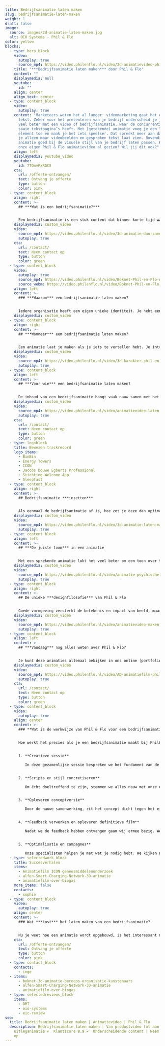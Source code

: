 ```yaml
---
title: Bedrijfsanimatie laten maken
slug: bedrijfsanimatie-laten-maken
weight: 1
draft: false
image:
  source: images/2d-animatie-laten-maken.jpg
  alt: OIO Systems - Phil & Flo
color: yellow
blocks:
  - type: hero_block
    video:
      autoplay: true
      source_mp4: https://video.philenflo.nl/video/2d-animatievideo-phil-en-flo.mp4
    title: "***Bedrijfsanimatie laten maken*** door Phil & Flo"
    content: ""
    displaymedia: null
    youtube:
      id: ""
    align: center
    align_text: center
  - type: content_block
    video:
      autoplay: true
    content: "Marketeers weten het al langer: videomarketing gaat het overnemen van
      tekst. Zeker voor het presenteren van je bedrijf onderscheid je jezelf
      veel beter met een video of bedrijfsanimatie, waar de concurrentie alleen
      saaie tekstpagina’s heeft. Met (getekende) animatie voeg je een luchtig
      element toe en maak je het iets speelser. Dat spreekt meer aan dan wanneer
      je alleen maar videobeelden en gesproken tekst laat zien. Bovendien kun je
      animatie goed bij de visuele stijl van je bedrijf laten passen. Heb je
      onze eigen Phil & Flo animatievideo al gezien? Wil jij dit ook?"
    align: left
    displaymedia: youtube_video
    youtube:
      id: 7TOmvPxRGC8
    cta:
      url: /offerte-ontvangen/
      text: Ontvang je offerte
      type: button
      color: pink
  - type: content_block
    align: right
    content: >-
      ## ***Wat is een bedrijfsanimatie?***


      Een bedrijfsanimatie is een stuk content dat binnen korte tijd waardevolle informatie over je bedrijf geeft. Deze krachtige communicatiemiddelen zijn bij uitstek geschikt om op een aantrekkelijk manier je missie en visie te communiceren, zowel intern als extern. Je kunt een bedrijfsanimatie inzetten op beurzen, evenementen en vergeet ook vooral je eigen website en social media niet. Een bedrijfsanimatie is mogelijk in zowel 3D als 2D. Benieuwd naar de mogelijkheden voor jouw bedrijf? Neem vrijblijvend contact op met een van onze experts!
    displaymedia: custom_video
    video:
      source_mp4: https://video.philenflo.nl/video/3d-animatie-duurzame-energie.mp4
      autoplay: true
    cta:
      url: /contact/
      text: Neem contact op
      type: button
      color: green
  - type: content_block
    video:
      autoplay: true
      source_mp4: https://video.philenflo.nl/video/Boknet-Phil-en-Flo-website-source.mp4
      source_webm: https://video.philenflo.nl/video/Boknet-Phil-en-Flo-website-source.webm
    align: left
    content: >-
      ### ***Waarom*** een bedrijfsanimatie laten maken?


      Iedere organisatie heeft een eigen unieke identiteit. Je hebt een identiteit die zich onderscheid van concurrenten. Jij weet precies waarom een potentiële klant voor jou moet kiezen en niet voor die concurrent. Helaas deze identiteit niet bij iedereen bekend. Dit doe je met een bedrijfsanimatie. Dit laagdrempelige communicatiemiddel zorgt dat iedere prospect binnen 1 minuut begrijpt wat jouw toegevoegde waarde is.
    displaymedia: custom_video
  - type: content_block
    align: right
    content: >-
      ## ***Wanneer*** een bedrijfsanimatie laten maken?


      Een animatie laat je maken als je iets te vertellen hebt. Je introduceert een nieuw product of nieuwe dienst, je bent aan het uitbreiden en zoekt nieuwe werknemers, of hebt nieuwe procedures die je naar je huidige werknemers wilt communiceren — er zijn genoeg verhalen die duidelijker worden van een animatie. Zeker als er meerdere, complexe stappen zijn die je uit wilt leggen. Als je zeker wilt zijn dat de boodschap goed overkomt, laat je daar dus een bedrijfsanimatie voor maken.
    displaymedia: custom_video
    video:
      source_mp4: https://video.philenflo.nl/video/3d-karakter-phil-en-flo.mp4
      autoplay: true
  - type: content_block
    align: left
    content: >-
      ## ***Voor wie*** een bedrijfsanimatie laten maken?


      De inhoud van een bedrijfsanimatie hangt vaak nauw samen met het publiek. Maak je een filmpje om nieuwe werknemers te trekken, of presenteer je de jaarcijfers aan je aandeelhouders? Beide vereisen een heel andere toon. Een animatie is meestal een luchtige manier om informatie te presenteren, maar serieus en zakelijk kan natuurlijk ook. Wij denken graag met je mee, en houden rekening met je doelgroep.
    displaymedia: custom_video
    video:
      source_mp4: https://video.philenflo.nl/video/animatievideo-laten-maken-phil-en-flo.mp4
      autoplay: true
    cta:
      url: /contact/
      text: Neem contact op
      type: button
      color: green
  - type: logoblock
    title: Bewezen trackrecord
    logo_items:
      - BinBin
      - Energy Towers
      - ICON
      - Jacobs Douwe Egberts Professional
      - Stichting Welcome App
      - Sleepfast
  - type: content_block
    align: right
    content: >-
      ## Bedrijfsanimatie ***inzetten***


      Als eenmaal de bedrijfsanimatie af is, hoe zet je deze dan optimaal in? Dat hangt ook een beetje samen met het publiek. Phil & Flo heeft al genoeg bedrijfsanimaties gemaakt om je ook hiermee op weg te kunnen helpen. Of je nu wilt of iedere werknemer de animatie ziet, of je wilt deze gebruiken voor een succesvolle social media campagne: wij zetten de juiste puntjes op de i, zodat je boodschap niet verloren gaat.
    displaymedia: custom_video
    video:
      source_mp4: https://video.philenflo.nl/video/3d-animatie-laten-maken-phil-en-flo1.mp4
      autoplay: true
  - type: content_block
    align: left
    content: >-
      ## ***De juiste toon*** in een animatie


      Met een sprekende animatie lukt het veel beter om een toon over te brengen. Door de combinatie van gesproken woorden, beelden en muziek, creëer je meteen de juiste sfeer. Door de juiste toon te kiezen en je verhaal goed te vertellen, kun je veel meer rekenen op het overbrengen van het juiste gevoel aan je doelgroep.
    displaymedia: custom_video
    video:
      source_mp4: https://video.philenflo.nl/video/animatie-psychische-zorg.mp4
      autoplay: true
  - type: content_block
    align: right
    content: >-
      ## De unieke ***designfilosofie*** van Phil & Flo


      Goede vormgeving versterkt de betekenis en impact van beeld, maar wat is goede vormgeving? Vroeger dacht men de ideale verhoudingen van vormen te vinden in de Gulden Snede. Tegenwoordig hebben die oude regels plaatsgemaakt voor persoonlijk stijlonderzoek, want ultieme schoonheid is voor iedereen anders. Wij horen graag wat je wil vertellen en stellen, door middel van de juiste kleuren, lijnen, vormen, muziek en geluiden, een authentieke beeldtaal voor je animatie samen.
    displaymedia: custom_video
    video:
      source_mp4: https://video.philenflo.nl/video/animatievideo-maken-phil-en-flo.mp4
      autoplay: true
  - type: content_block
    align: left
    content: >-
      ## ***Vandaag*** nog alles weten over Phil & Flo?


      Je kunt deze animaties allemaal bekijken in ons online [portfolio](/portfolio/). Zo krijg je een goed idee van wat we kunnen en vind je inspiratie voor je eigen animatie. Je kunt natuurlijk ook meteen vrijblijvend contact met ons opnemen om over de mogelijkheden te praten.
    displaymedia: custom_video
    video:
      source_mp4: https://video.philenflo.nl/video/AD-animatiefilm-phil-en-flo.mp4
      autoplay: true
    cta:
      url: /contact/
      text: Neem contact op
      type: button
      color: green
  - type: content_block
    video:
      autoplay: true
    align: center
    content: >-
      ### **Wat is de werkwijze van Phil & Flo voor een bedrijfsanimatie**


      Hoe werkt het precies als je een bedrijfsanimatie maakt bij Phil&Flo? Het begint altijd met een creatieve sessie.


      1. **Creatieve sessie**

         In deze gezamenlijke sessie bespreken we het fundament van de animatie. Hierin wordt alles doorgesproken en wordt de fundering voor de (voice-over)scripts gelegd. 


      2. **Scripts en stijl concretiseren**

         Om écht doeltreffend te zijn, stemmen we alles nauw met onze opdrachtgevers af. Van de stijl tot aan de gekozen stemacteur. In ons werkproces heb je als opdrachtgever altijd één vast contactpersoon die alles weet van jouw project. Wanneer alles definitief is, beginnen we met animeren.


      3. **Opleveren conceptversie**

         Door de nauwe samenwerking, zit het concept dicht tegen het eindresultaat aan. Dit stelt de opdrachtgever in staat om concrete, inhoudelijke feedback te geven.


      4. **Feedback verwerken en opleveren definitieve film**

         Nadat we de feedback hebben ontvangen gaan wij ermee bezig. We verwerken alle feedback en leveren de definitieve film op.


      5. **Optimalisatie en campagnes**

         Onze specialisten helpen je met wat je nodig hebt. We kijken naar de kanalen die je wil inzetten, en leveren de juiste formaten. We optimaliseren de film met ondertiteling, teasers en we zetten eventuele campagnes op.
  - type: selectedwork_block
    title: Succesverhalen
    items:
      - Animatiefilm ICON geneesmiddelenonderzoek
      - alfen-Smart-Charging-Network-3D-animatie
      - animatiefilm-over-biogas
    more_items: false
    contacts:
      - sophie
  - type: content_block
    video:
      autoplay: true
    align: center
    content: >-
      ### Wat ***kost*** het laten maken van een bedrijfsanimatie?


      Nu je weet hoe een animatie wordt opgebouwd, is het interessant meer te weten over de opbouw van de kosten. De kosten van een bedrijfsanimatie zijn voornamelijk afhankelijk van de gekozen stijl, en de lengte. De ene stijl kost meer tijd om te maken dan de andere. Voor de lengte geldt; hoe langer de film, hoe meer tijd het kost om te maken. Vraag een vrijblijvende offerte op.
    cta:
      url: /offerte-ontvangen/
      text: Ontvang je offerte
      type: button
      color: pink
  - type: contact_block
    contacts:
      - inge
  - items:
      - boknet-3d-animatie-beroeps-organisatie-kunstenaars
      - alfen-Smart-Charging-Network-3D-animatie
      - animatiefilm-over-biogas
  - type: selectedreviews_block
    items:
      - DMT
      - oio-systems
      - eic-review
seo:
  title: Bedrijfsanimatie laten maken | Animatievideo | Phil & Flo
  description: Bedrijfsanimatie laten maken | Van productvideo tot aan
    uitleganimatie ✔  Klantscore 8.9 ✔  Onderscheidende content | Neem contact
    op
---
```


